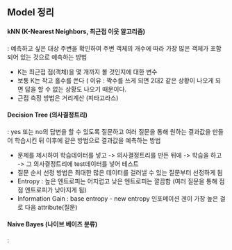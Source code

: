 ## Model 정리


#### kNN (K-Nearest Neighbors, 최근접 이웃 알고리즘)
: 예측하고 싶은 대상 주변을 확인하여 주변 객체의 개수에 따라 가장 많은 객체가 포함되어 있는 것으로 예측하는 방법

- K는 최근접 점(객체)을 몇 개까지 볼 것인지에 대한 변수
- 보통 K는 작고 홀수를 쓴다 ( 이유 : 짝수를 쓰게 되면 2대2 같은 상황이 나오게 되면 답을 할 수 없는 상황도 나오기 때문이다.
- 근접 측정 방법은 거리계산 (피타고라스)

#### Decision Tree (의사결정트리)
: yes 또는 no의 답변을 할 수 있도록 질문하고 여러 질문을 통해 원하는 결과값을 만들어 학습시킨 뒤 이후에 같은 방법으로 결과값을 예측하는 방법

- 문제를 제시하여 학습데이터를 넣고 -> 의사결정트리를 만든 뒤에 -> 학습을 하고 -> 그 의사결정트리에 test데이터를 넣어 테스트
- 질문 순서 선정 방법은 최대한 많은 데이터를 걸러낼 수 있는 질문부터 선정하게 됨
- Entropy : 높은 엔트로피는 어지럽고 낮은 엔트로피는 깔끔함 (여러 질문을 통해 점점 엔트로피가 낮아지게 됨)
- Information Gain : base entropy - new entropy 인포메이션 겐이 가장 높은 걸로 다음 attribute(질문)

#### Naive Bayes (나이브 베이즈 분류)
: 
  
